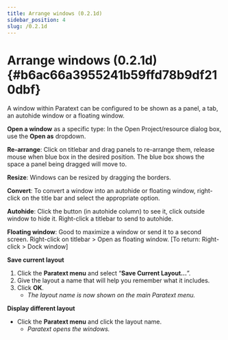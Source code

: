 ```yaml
---
title: Arrange windows (0.2.1d)
sidebar_position: 4
slug: /0.2.1d
---
```




# Arrange windows (0.2.1d) {#b6ac66a3955241b59ffd78b9df210dbf}


A window within Paratext can be configured to be shown as a panel, a tab, an autohide window or a floating window.


**Open a window** as a specific type: In the Open Project/resource dialog box, use the **Open as** dropdown.


**Re-arrange**: Click on titlebar and drag panels to re-arrange them, release mouse when blue box in the desired position. The blue box shows the space a panel being dragged will move to.


**Resize**: Windows can be resized by dragging the borders.


**Convert**: To convert a window into an autohide or floating window, right-click on the title bar and select the appropriate option.


**Autohide**: Click the button (in autohide column) to see it, click outside window to hide it. Right-click a titlebar to send to autohide.


**Floating window**: Good to maximize a window or send it to a second screen. Right-click on titlebar > Open as floating window. [To return: Right-click > Dock window]


**Save current layout**

1. Click the **Paratext menu** and select “**Save Current Layout…**”.
1. Give the layout a name that will help you remember what it includes.
1. Click **OK**.
	- _The layout name is now shown on the main Paratext menu._

**Display different layout**

- Click the **Paratext menu** and click the layout name.
	- _Paratext opens the windows._
